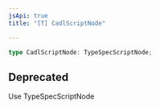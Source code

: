 ```yaml
---
jsApi: true
title: "[T] CadlScriptNode"

---
```

```ts
type CadlScriptNode: TypeSpecScriptNode;
```

## Deprecated

Use TypeSpecScriptNode
